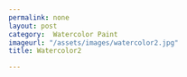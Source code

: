 ```yaml
---
permalink: none
layout: post
category:  Watercolor Paint
imageurl: "/assets/images/watercolor2.jpg"
title: Watercolor2

---
```

